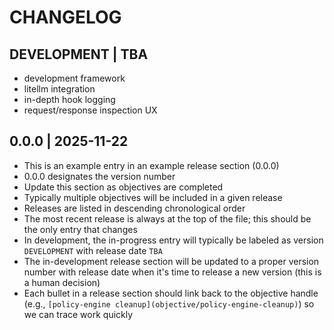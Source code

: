 # CHANGELOG

## DEVELOPMENT | TBA

- development framework
- litellm integration
- in-depth hook logging
- request/response inspection UX

## 0.0.0 | 2025-11-22

- This is an example entry in an example release section (0.0.0)
- 0.0.0 designates the version number
- Update this section as objectives are completed
- Typically multiple objectives will be included in a given release
- Releases are listed in descending chronological order
- The most recent release is always at the top of the file; this should be the only entry that changes
- In development, the in-progress entry will typically be labeled as version `DEVELOPMENT` with release date `TBA`
- The in-development release section will be updated to a proper version number with release date when it's time to release a new version (this is a human decision)
- Each bullet in a release section should link back to the objective handle (e.g., `[policy-engine cleanup](objective/policy-engine-cleanup)`) so we can trace work quickly
